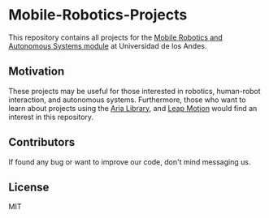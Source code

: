 # Mobile-Robotics-Projects

This repository contains all projects for the [Mobile Robotics and Autonomous Systems module](https://cursos.virtual.uniandes.edu.co/isis4826/) at Universidad de los Andes.

## Motivation

These projects may be useful for those interested in robotics, human-robot interaction, and autonomous systems. Furthermore, those who want to learn about projects using the [Aria Library](http://robots.mobilerobots.com/wiki/ARIA), and [Leap Motion](https://developer.leapmotion.com) would find an interest in this repository.

## Contributors

If found any bug or want to improve our code, don't mind messaging us.

## License

MIT
